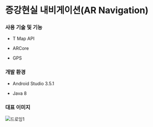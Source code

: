 # 증강현실 내비게이션(AR Navigation)

### 사용 기술 및 기능

* T Map API

* ARCore

* GPS

### 개발 환경

* Android Studio 3.5.1

* Java 8

### 대표 이미지

![드로잉1](https://user-images.githubusercontent.com/58294301/69856729-a1c92400-12d1-11ea-8c80-d6a778a9b39d.gif)
